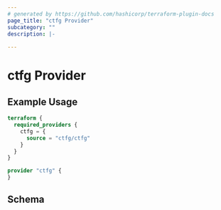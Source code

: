 ```yaml
---
# generated by https://github.com/hashicorp/terraform-plugin-docs
page_title: "ctfg Provider"
subcategory: ""
description: |-
  
---
```


# ctfg Provider



## Example Usage

```terraform
terraform {
  required_providers {
    ctfg = {
      source = "ctfg/ctfg"
    }
  }
}

provider "ctfg" {
}
```

<!-- schema generated by tfplugindocs -->
## Schema
